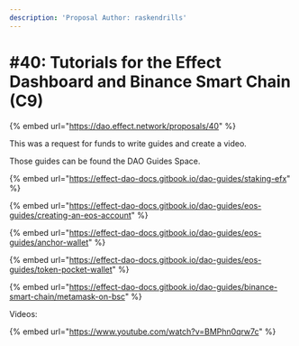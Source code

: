 ```yaml
---
description: 'Proposal Author: raskendrills'
---
```


# #40: Tutorials for the Effect Dashboard and Binance Smart Chain (C9)

{% embed url="https://dao.effect.network/proposals/40" %}

This was a request for funds to write guides and create a video. 

Those guides can be found the DAO Guides Space.

{% embed url="https://effect-dao-docs.gitbook.io/dao-guides/staking-efx" %}

{% embed url="https://effect-dao-docs.gitbook.io/dao-guides/eos-guides/creating-an-eos-account" %}

{% embed url="https://effect-dao-docs.gitbook.io/dao-guides/eos-guides/anchor-wallet" %}

{% embed url="https://effect-dao-docs.gitbook.io/dao-guides/eos-guides/token-pocket-wallet" %}

{% embed url="https://effect-dao-docs.gitbook.io/dao-guides/binance-smart-chain/metamask-on-bsc" %}

Videos: 

{% embed url="https://www.youtube.com/watch?v=BMPhn0qrw7c" %}

